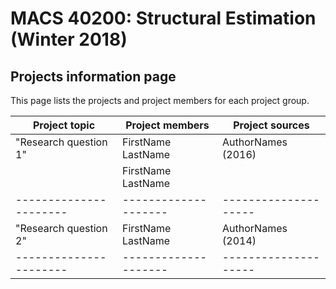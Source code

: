# MACS 40200: Structural Estimation (Winter 2018) #

## Projects information page ##

This page lists the projects and project members for each project group.

Project topic         | Project members    | Project sources    |
----------------------|--------------------|--------------------|
"Research question 1" | FirstName LastName | AuthorNames (2016) |
                      | FirstName LastName |                    |
----------------------|--------------------|--------------------|
"Research question 2" | FirstName LastName | AuthorNames (2014) |
----------------------|--------------------|--------------------|

